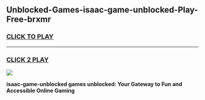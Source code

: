 
## Unblocked-Games-isaac-game-unblocked-Play-Free-brxmr
<h3>
<a href="https://premium76.site?title=isaac-game-unblocked&ref=23A">CLICK TO PLAY</a></h3>
<hr>

<h3>
<a href="https://premium76.site?title=isaac-game-unblocked&ref=23A">CLICK 2 PLAY</a>
  
</h3>

<a href="https://premium76.site?title=isaac-game-unblocked&ref=23A"><img src="https://clearcache.store/games.png"></a>


**isaac-game-unblocked games unblocked: Your Gateway to Fun and Accessible Online Gaming**
